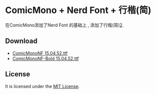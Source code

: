 ComicMono + Nerd Font + 行楷(简)
===================
在ComicMono添加了Nerd Font 的基础上 , 添加了行楷(简)[2].

Download
--------
- [ComicMonoNF 15.04.52.ttf](https://github.com/WS-Na/ComicMonoNF/raw/jianti/ComicMonoNF%2015.04.52.ttf)
- [ComicMonoNF-Bold 15.04.52.ttf](https://github.com/WS-Na/ComicMonoNF/raw/jianti/ComicMonoNF-Bold%2015.04.52.ttf)

License
-------
It is licensed under the [MIT License][5].

[1]: https://github.com/dtinth/comic-mono-font
[2]: https://github.com/shannpersand/comic-shanns
[3]: https://github.com/xtevenx/ComicMonoNF/raw/master/ComicMonoNF.ttf
[4]: https://github.com/xtevenx/ComicMonoNF/raw/master/ComicMonoNF-Bold.ttf
[5]: https://github.com/xtevenx/ComicMonoNF/blob/master/LICENSE
